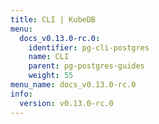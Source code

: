 ```yaml
---
title: CLI | KubeDB
menu:
  docs_v0.13.0-rc.0:
    identifier: pg-cli-postgres
    name: CLI
    parent: pg-postgres-guides
    weight: 55
menu_name: docs_v0.13.0-rc.0
info:
  version: v0.13.0-rc.0
---
```


